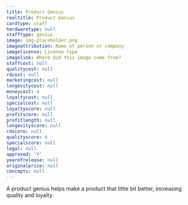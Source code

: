 ```yaml
---
title: Product Genius
realtitle: Product Genius
cardtype: staff
hardwaretype: null
stafftype: genius
image: img-placeholder.png
imageattribution: Name of person or company
imagelicense: License type
imagelink: Where did this image come from?
staffcost: null
qualitycost: null
rdcost: null
marketingcost: null
longevitycost: null
moneycost: 4
loyaltycost: null
specialcost: null
loyaltyscore: null
profitscore: null
profitlength: null
longevityscore: null
rdscore: null
qualityscore: 4
specialscore: null
legal: null
approved: 'Y'
yearofrelease: null
originalprice: null
concepts: null
---
```


A product genius helps make a product that little bit better, increasing quality and loyalty.
